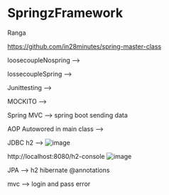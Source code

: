 # SpringzFramework
Ranga


https://github.com/in28minutes/spring-master-class

loosecoupleNospring --> 

lossecoupleSpring -->

Junittesting -->

MOCKITO --> 

Spring MVC  --> spring boot sending data

AOP Autowored in main class -->

JDBC h2 -->
![image](https://user-images.githubusercontent.com/49728020/175874500-8c23472c-1eea-4a14-83a0-fe7f71e0402e.png)

http://localhost:8080/h2-console
![image](https://user-images.githubusercontent.com/49728020/175874550-e935b833-a406-4124-b78c-2c4c8d16c643.png)


JPA --> h2 hibernate @annotations

mvc --> login and pass error
